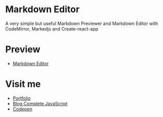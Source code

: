 # Markdown Editor
A very simple but useful Markdown Previewer and Markdown Editor with CodeMirror, Markedjs and Create-react-app

# Preview

  * [Markdown Editor](http://about.phamvanlam.com/markdown-editor/index.html)

# Visit me

  * [Portfolio](http://about.phamvanlam.com)
  * [Blog Complete JavaScript](https://completejavascript.com)
  * [Codepen](https://codepen.io/completejavascript)
